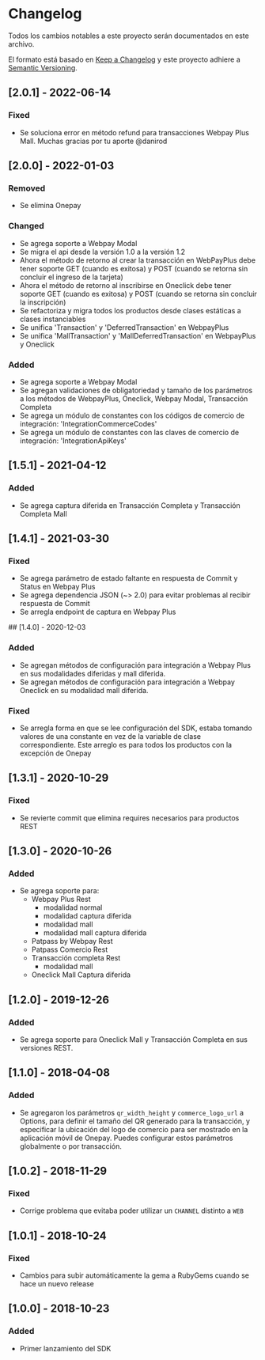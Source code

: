 # Changelog
Todos los cambios notables a este proyecto serán documentados en este archivo.

El formato está basado en [Keep a Changelog](http://keepachangelog.com/en/1.0.0/)
y este proyecto adhiere a [Semantic Versioning](http://semver.org/spec/v2.0.0.html).

## [2.0.1] - 2022-06-14
### Fixed
- Se soluciona error en método refund para transacciones Webpay Plus Mall. Muchas gracias por tu aporte @danirod

## [2.0.0] - 2022-01-03

### Removed

- Se elimina Onepay

### Changed

- Se agrega soporte a Webpay Modal
- Se migra el api desde la versión 1.0 a la versión 1.2
- Ahora el método de retorno al crear la transacción en WebPayPlus debe tener soporte GET (cuando es exitosa) y POST (cuando se retorna sin concluir el ingreso de la tarjeta)
- Ahora el método de retorno al inscribirse en Oneclick debe tener soporte GET (cuando es exitosa) y POST (cuando se retorna sin concluir la inscripción)
- Se refactoriza y migra todos los productos desde clases estáticas a clases instanciables
- Se unifica 'Transaction' y 'DeferredTransaction' en WebpayPlus
- Se unifica 'MallTransaction' y 'MallDeferredTransaction' en WebpayPlus y Oneclick

### Added

- Se agrega soporte a Webpay Modal
- Se agregan validaciones de obligatoriedad y tamaño de los parámetros a los métodos de WebpayPlus, Oneclick, Webpay Modal, Transacción Completa
- Se agrega un módulo de constantes con los códigos de comercio de integración: 'IntegrationCommerceCodes'
- Se agrega un módulo de constantes con las claves de comercio de integración: 'IntegrationApiKeys'

## [1.5.1] - 2021-04-12
### Added
- Se agrega captura diferida en Transacción Completa y Transacción Completa Mall

## [1.4.1] - 2021-03-30
### Fixed
- Se agrega parámetro de estado faltante en respuesta de Commit y Status en Webpay Plus
- Se agrega dependencia JSON (~> 2.0) para evitar problemas al recibir respuesta de Commit
- Se arregla endpoint de captura en Webpay Plus

## [1.4.0] - 2020-12-03
### Added
- Se agregan métodos de configuración para integración a Webpay Plus en sus modalidades diferidas y mall diferida.
- Se agregan métodos de configuración para integración a Webpay Oneclick en su modalidad mall diferida.

### Fixed
- Se arregla forma en que se lee configuración del SDK, estaba tomando valores de una constante en vez de la variable de clase correspondiente. Este arreglo es para todos los productos con la excepción de Onepay

## [1.3.1] - 2020-10-29
### Fixed
- Se revierte commit que elimina requires necesarios para productos REST

## [1.3.0] - 2020-10-26

### Added

- Se agrega soporte para:
    - Webpay Plus Rest
        - modalidad normal
        - modalidad captura diferida
        - modalidad mall
        - modalidad mall captura diferida
    - Patpass by Webpay Rest
    - Patpass Comercio Rest
    - Transacción completa Rest
        - modalidad mall
    - Oneclick Mall Captura diferida

## [1.2.0] - 2019-12-26
### Added
- Se agrega soporte para Oneclick Mall y Transacción Completa en sus versiones REST.

## [1.1.0] - 2018-04-08
### Added
- Se agregaron los parámetros `qr_width_height` y `commerce_logo_url` a Options, para definir el tamaño del QR generado para la transacción, y especificar la ubicación del logo de comercio para ser mostrado en la aplicación móvil de Onepay. Puedes configurar estos parámetros globalmente o por transacción.

## [1.0.2] - 2018-11-29
### Fixed
- Corrige problema que evitaba poder utilizar un `CHANNEL` distinto a `WEB`

## [1.0.1] - 2018-10-24
### Fixed
- Cambios para subir automáticamente la gema a RubyGems cuando se hace un nuevo release

## [1.0.0] - 2018-10-23
### Added
- Primer lanzamiento del SDK
